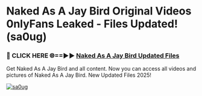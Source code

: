# Naked As A Jay Bird Original Videos 0nlyFans Leaked - Files Updated! (sa0ug)

<h3>🔴 CLICK HERE 🌐==►► <a href="https://tinyurl.com/up5wt9bj" rel="nofollow">Naked As A Jay Bird Updated Files</a></h3>

Get Naked As A Jay Bird and all content. Now you can access all videos and pictures of Naked As A Jay Bird. New Updated Files 2025!

[![sa0ug](https://i.imgur.com/ABiUzMV.gif)](https://tinyurl.com/up5wt9bj)
